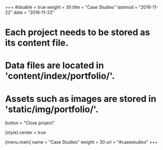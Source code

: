 +++
#disable = true
weight = 30
title = "Case Studies"
lastmod = "2016-11-22"
date = "2016-11-22"

# Each project needs to be stored as its content file.
# Data files are located in 'content/index/portfolio/'.
# Assets such as images are stored in 'static/img/portfolio/'.

button = "Close project"

[style]
  center = true

[menu.main]
  name = "Case Studies"
  weight = 30
  url = "#casestudies"
+++
